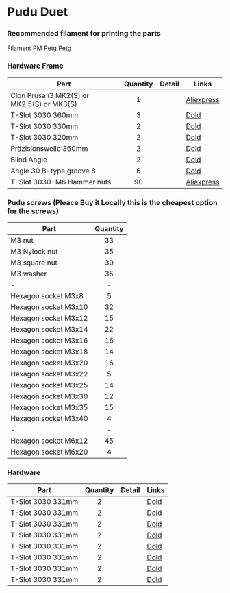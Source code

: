 # Pudu Duet

### Recommended filament for printing the parts

Filament PM Petg [Petg](hhttps://schmelz.bar/produktkategorie/filament/petg-filament-kaufen)


### Hardware Frame 

| Part     | Quantity | Detail |  Links |
|----------|:--------:|--------|---------------|
| Clon Prusa i3 MK2(S) or MK2.5(S) or MK3(S) | 1 | | [Aliexpress](https://www.prusa3d.com) |
| T-Slot 3030 360mm      | 3  | | [Dold](https://www.dold-mechatronik.de/Aluminum-profile-black-30x30-B-type-groove-8-CUTTING-to-1200mm-750-EUR-m-025-EUR-per-section) |
| T-Slot 3030 330mm      | 2  | | [Dold](https://www.dold-mechatronik.de/Aluminum-profile-black-30x30-B-type-groove-8-CUTTING-to-1200mm-750-EUR-m-025-EUR-per-section) |
| T-Slot 3030 320mm      | 2  | | [Dold](https://www.dold-mechatronik.de/Aluminum-profile-black-30x30-B-type-groove-8-CUTTING-to-1200mm-750-EUR-m-025-EUR-per-section) |
| Präzisionswelle 360mm  | 2  | | [Dold](https://www.dold-mechatronik.de/Precision-shaft-8mm-h6-stainless-steel-X46Cr13-geschlifen-linear-shafts-and-hardened-CUTTING-to-1200mm-14-EUR-m-025-EUR-per-section) |
| Blind Angle                  | 2  | | [Dold](https://www.dold-mechatronik.de/Interior-angle-zinc-die-cast-30-B-type-groove-8-angle-90-) |
| Angle 30 B-type groove 8     | 6 | | [Dold](https://www.dold-mechatronik.de/Angle-30-B-type-groove-8) |
| T-Slot 3030-M6 Hammer nuts     | 90  | | [Aliexpress](https://de.aliexpress.com/item/4000191556727.html?spm=a2g0s.9042311.0.0.27424c4duDHSIF) |



### Pudu screws (Pleace Buy it Locally this is the cheapest option for the screws)


| Part     | Quantity |
|----------|:--------:|
| M3 nut| 33 |
| M3 Nylock nut| 35 |
| M3 square nut| 30 |
| M3 washer| 35 |
| - | - |
| Hexagon socket M3x8| 5 |
| Hexagon socket M3x10| 32 |
| Hexagon socket M3x12| 15 |
| Hexagon socket M3x14| 22 |
| Hexagon socket M3x16| 16 |
| Hexagon socket M3x18| 14 |
| Hexagon socket M3x20| 16 |
| Hexagon socket M3x22| 5 |
| Hexagon socket M3x25| 14 |
| Hexagon socket M3x30| 12 |
| Hexagon socket M3x35| 15 |
| Hexagon socket M3x40| 4 |
| - | - |
| Hexagon socket M6x12| 45 |
| Hexagon socket M6x20| 4 |




### Hardware  

| Part     | Quantity | Detail |  Links |
|----------|:--------:|--------|---------------|
| T-Slot 3030 331mm      | 2  | | [Dold](x) |
| T-Slot 3030 331mm      | 2  | | [Dold](x) |
| T-Slot 3030 331mm      | 2  | | [Dold](x) |
| T-Slot 3030 331mm      | 2  | | [Dold](x) |
| T-Slot 3030 331mm      | 2  | | [Dold](x) |
| T-Slot 3030 331mm      | 2  | | [Dold](x) |
| T-Slot 3030 331mm      | 2  | | [Dold](x) |
| T-Slot 3030 331mm      | 2  | | [Dold](x) |
